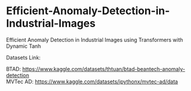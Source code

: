 # Efficient-Anomaly-Detection-in-Industrial-Images
Efficient Anomaly Detection in Industrial Images using Transformers with  Dynamic Tanh

Datasets Link:

BTAD: https://www.kaggle.com/datasets/thtuan/btad-beantech-anomaly-detection \
MVTec AD: https://www.kaggle.com/datasets/ipythonx/mvtec-ad/data
